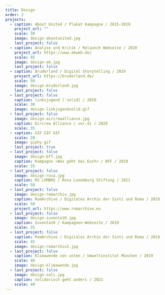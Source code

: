 ```yaml
---
title: Design
order: 2
projects:
  - caption: About United / Plakat Kampagne / 2015-2019
    project_url: ""
    scale: 30
    image: design-aboutunited.jpg
    last_project: false
  - caption: Analyse und Kritik / Relaunch Webseite / 2020
    project_url: https://www.akweb.de/
    scale: 45
    image: design-ak.jpg
    last_project: false
  - caption: Bruderland / Digital Storytelling / 2019
    project_url: https://bruderland.de/
    scale: 50
    image: design-bruderland.jpg
    last_project: false
  - last_project: false
    caption: linksjugend ['solid] / 2020
    scale: 30
    image: design-linkjugendsolid.gif
  - last_project: false
    image: design-aircrewalliance.jpg
    caption: Aircrew Alliance / ver.di / 2020
    scale: 35
  - caption: GIF GIF GIF
    scale: 28
    image: giphy.gif
    last_project: true
  - last_project: false
    image: design-bff.jpg
    caption: Kampagne »Was geht bei Euch« / BFF / 2019
    scale: 35
  - last_project: false
    image: design-rosa.jpg
    caption: RS LXMBRG / Rosa Luxemburg Stiftung / 2021
    scale: 50
  - last_project: false
    image: design-romarchiv.jpg
    caption: RomArchive / Digitales Archiv der Sinti und Roma / 2019
    scale: 50
    project_url: https://www.romarchive.eu
  - last_project: false
    image: design-iuventa10.jpg
    caption: Iuventa10 / Kampagnen-Webseite / 2019
    scale: 35
  - last_project: false
    caption: RomArchive / Digitales Archiv der Sinti und Roma / 2019
    scale: 45
    image: design-romarchiv2.jpg
  - last_project: false
    caption: Klimawende von unten / Umweltinstitut München / 2019
    scale: 40
    image: design-klimawende.jpg
  - last_project: false
    image: design-soli.jpg
    caption: solidarisch geht anders / 2021
    scale: 40
---
```

